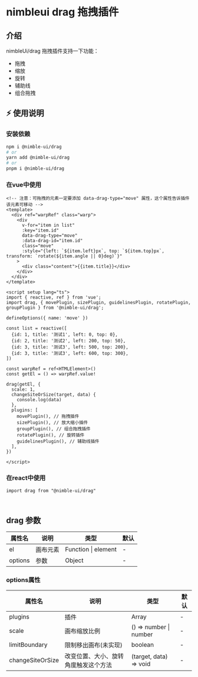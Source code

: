 # nimbleui drag 拖拽插件

## 介绍
nimbleUi/drag 拖拽插件支持一下功能：
- 拖拽
- 缩放
- 旋转
- 辅助线
- 组合拖拽

## ⚡ 使用说明

### 安装依赖

```sh
npm i @nimble-ui/drag
# or
yarn add @nimble-ui/drag
# or
pnpm i @nimble-ui/drag
```

### 在vue中使用
```vue
<!-- 注意：可拖拽的元素一定要添加 data-drag-type="move" 属性，这个属性告诉插件该元素可移动 -->
<template>
  <div ref="warpRef" class="warp">
    <div
      v-for="item in list"
      :key="item.id"
      data-drag-type="move"
      :data-drag-id="item.id"
      class="move"
      :style="{left: `${item.left}px`, top: `${item.top}px`, transform: `rotate(${item.angle || 0}deg)`}"
    >
      <div class="content">{{item.title}}</div>
    </div>
  </div>
</template>

<script setup lang="ts">
import { reactive, ref } from 'vue';
import drag, { movePlugin, sizePlugin, guidelinesPlugin, rotatePlugin, groupPlugin } from '@nimble-ui/drag';

defineOptions({ name: 'move' })

const list = reactive([
  {id: 1, title: '测试1', left: 0, top: 0},
  {id: 2, title: '测试2', left: 200, top: 50},
  {id: 3, title: '测试3', left: 500, top: 200},
  {id: 3, title: '测试3', left: 600, top: 300},
])

const warpRef = ref<HTMLElement>()
const getEl = () => warpRef.value!

drag(getEl, {
  scale: 1,
  changeSiteOrSize(target, data) {
    console.log(data)
  },
  plugins: [
    movePlugin(), // 拖拽插件
    sizePlugin(), // 放大缩小插件
    groupPlugin(), // 组合拖拽插件
    rotatePlugin(), // 旋转插件
    guidelinesPlugin(), // 辅助线插件
  ],
})

</script>
```

### 在react中使用
```tsx
import drag from "@nimble-ui/drag"



```

## drag 参数
|  属性名  |    说明    |         类型        | 默认 |
|---------|------------|---------------------|-----|
| el      |  画布元素   | Function \| element | - |
| options |  参数       | Object              | - |

### options属性
| 属性名            | 说明                             | 类型                  | 默认 |
| -----------------| -------------------------------- | --------------------- | ---- |
| plugins          | 插件                              | Array                 | -   |
| scale            | 画布缩放比例                      | () => number \| number | -   |
| limitBoundary    | 限制移出画布(未实现)               | boolean                | -   |
| changeSiteOrSize | 改变位置、大小、旋转角度触发这个方法 | (target, data) => void | -   |